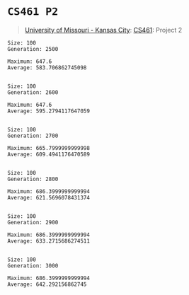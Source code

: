 # `CS461 P2`
> [University of Missouri - Kansas City](https://www.umkc.edu/): [CS461](https://catalog.umkc.edu/search/?P=COMP-SCI%20461): Project 2

```
Size: 100
Generation: 2500

Maximum: 647.6
Average: 583.706862745098


Size: 100
Generation: 2600

Maximum: 647.6
Average: 595.2794117647059


Size: 100
Generation: 2700

Maximum: 665.7999999999998
Average: 609.4941176470589


Size: 100
Generation: 2800

Maximum: 686.3999999999994
Average: 621.5696078431374


Size: 100
Generation: 2900

Maximum: 686.3999999999994
Average: 633.2715686274511


Size: 100
Generation: 3000

Maximum: 686.3999999999994
Average: 642.292156862745
```
